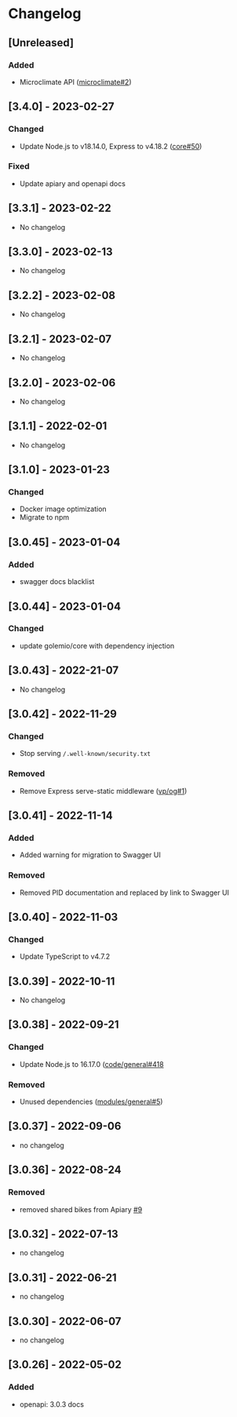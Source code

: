 # Changelog

## [Unreleased]

### Added

-   Microclimate API ([microclimate#2](https://gitlab.com/operator-ict/golemio/code/modules/microclimate/-/issues/2))

## [3.4.0] - 2023-02-27

### Changed

-   Update Node.js to v18.14.0, Express to v4.18.2 ([core#50](https://gitlab.com/operator-ict/golemio/code/modules/core/-/issues/50))

### Fixed

-   Update apiary and openapi docs

## [3.3.1] - 2023-02-22

-   No changelog

## [3.3.0] - 2023-02-13

-   No changelog

## [3.2.2] - 2023-02-08

-   No changelog

## [3.2.1] - 2023-02-07

-   No changelog

## [3.2.0] - 2023-02-06

-   No changelog

## [3.1.1] - 2022-02-01

-   No changelog

## [3.1.0] - 2023-01-23

### Changed

-   Docker image optimization
-   Migrate to npm

## [3.0.45] - 2023-01-04

### Added

-   swagger docs blacklist

## [3.0.44] - 2023-01-04

### Changed

-   update golemio/core with dependency injection

## [3.0.43] - 2022-21-07

-   No changelog

## [3.0.42] - 2022-11-29

### Changed

-   Stop serving `/.well-known/security.txt`

### Removed

-   Remove Express serve-static middleware ([vp/og#1](https://gitlab.com/operator-ict/golemio/code/vp/output-gateway/-/issues/1))

## [3.0.41] - 2022-11-14

### Added

-   Added warning for migration to Swagger UI

### Removed

-   Removed PID documentation and replaced by link to Swagger UI

## [3.0.40] - 2022-11-03

### Changed

-   Update TypeScript to v4.7.2

## [3.0.39] - 2022-10-11

-   No changelog

## [3.0.38] - 2022-09-21

### Changed

-   Update Node.js to 16.17.0 ([code/general#418](https://gitlab.com/operator-ict/golemio/code/general/-/issues/418)

### Removed

-   Unused dependencies ([modules/general#5](https://gitlab.com/operator-ict/golemio/code/modules/general/-/issues/5))

## [3.0.37] - 2022-09-06

-   no changelog

## [3.0.36] - 2022-08-24

### Removed

-   removed shared bikes from Apiary [#9](https://gitlab.com/operator-ict/golemio/code/modules/shared-bikes/-/issues/9)

## [3.0.32] - 2022-07-13

-   no changelog

## [3.0.31] - 2022-06-21

-   no changelog

## [3.0.30] - 2022-06-07

-   no changelog

## [3.0.26] - 2022-05-02

### Added

-   openapi: 3.0.3 docs
